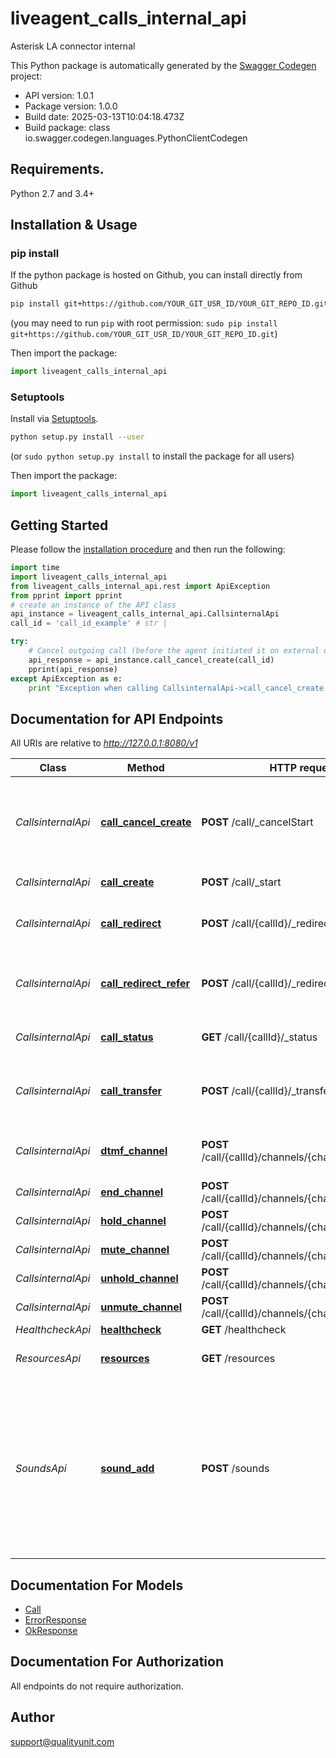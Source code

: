 # liveagent_calls_internal_api
Asterisk LA connector internal

This Python package is automatically generated by the [Swagger Codegen](https://github.com/swagger-api/swagger-codegen) project:

- API version: 1.0.1
- Package version: 1.0.0
- Build date: 2025-03-13T10:04:18.473Z
- Build package: class io.swagger.codegen.languages.PythonClientCodegen

## Requirements.

Python 2.7 and 3.4+

## Installation & Usage
### pip install

If the python package is hosted on Github, you can install directly from Github

```sh
pip install git+https://github.com/YOUR_GIT_USR_ID/YOUR_GIT_REPO_ID.git
```
(you may need to run `pip` with root permission: `sudo pip install git+https://github.com/YOUR_GIT_USR_ID/YOUR_GIT_REPO_ID.git`)

Then import the package:
```python
import liveagent_calls_internal_api 
```

### Setuptools

Install via [Setuptools](http://pypi.python.org/pypi/setuptools).

```sh
python setup.py install --user
```
(or `sudo python setup.py install` to install the package for all users)

Then import the package:
```python
import liveagent_calls_internal_api
```

## Getting Started

Please follow the [installation procedure](#installation--usage) and then run the following:

```python
import time
import liveagent_calls_internal_api
from liveagent_calls_internal_api.rest import ApiException
from pprint import pprint
# create an instance of the API class
api_instance = liveagent_calls_internal_api.CallsinternalApi
call_id = 'call_id_example' # str | 

try:
    # Cancel outgoing call (before the agent initiated it on external device)
    api_response = api_instance.call_cancel_create(call_id)
    pprint(api_response)
except ApiException as e:
    print "Exception when calling CallsinternalApi->call_cancel_create: %s\n" % e

```

## Documentation for API Endpoints

All URIs are relative to *http://127.0.0.1:8080/v1*

Class | Method | HTTP request | Description
------------ | ------------- | ------------- | -------------
*CallsinternalApi* | [**call_cancel_create**](docs/CallsinternalApi.md#call_cancel_create) | **POST** /call/_cancelStart | Cancel outgoing call (before the agent initiated it on external device)
*CallsinternalApi* | [**call_create**](docs/CallsinternalApi.md#call_create) | **POST** /call/_start | Originate new call
*CallsinternalApi* | [**call_redirect**](docs/CallsinternalApi.md#call_redirect) | **POST** /call/{callId}/_redirect | Redirect call (Complete attended transfer)
*CallsinternalApi* | [**call_redirect_refer**](docs/CallsinternalApi.md#call_redirect_refer) | **POST** /call/{callId}/_redirect_refer | Redirect call by refer (Complete attended transfer)
*CallsinternalApi* | [**call_status**](docs/CallsinternalApi.md#call_status) | **GET** /call/{callId}/_status | Return the status of call
*CallsinternalApi* | [**call_transfer**](docs/CallsinternalApi.md#call_transfer) | **POST** /call/{callId}/_transfer | Blind transfer call to a different number
*CallsinternalApi* | [**dtmf_channel**](docs/CallsinternalApi.md#dtmf_channel) | **POST** /call/{callId}/channels/{channelId}/_dtmf | Send provided DTMF to channel
*CallsinternalApi* | [**end_channel**](docs/CallsinternalApi.md#end_channel) | **POST** /call/{callId}/channels/{channelId}/_end | End channel
*CallsinternalApi* | [**hold_channel**](docs/CallsinternalApi.md#hold_channel) | **POST** /call/{callId}/channels/{channelId}/_hold | Hold channel
*CallsinternalApi* | [**mute_channel**](docs/CallsinternalApi.md#mute_channel) | **POST** /call/{callId}/channels/{channelId}/_mute | Mute channel
*CallsinternalApi* | [**unhold_channel**](docs/CallsinternalApi.md#unhold_channel) | **POST** /call/{callId}/channels/{channelId}/_unhold | Unhold channel
*CallsinternalApi* | [**unmute_channel**](docs/CallsinternalApi.md#unmute_channel) | **POST** /call/{callId}/channels/{channelId}/_unmute | Unmute channel
*HealthcheckApi* | [**healthcheck**](docs/HealthcheckApi.md#healthcheck) | **GET** /healthcheck | Healthcheck
*ResourcesApi* | [**resources**](docs/ResourcesApi.md#resources) | **GET** /resources | List alive objects and threads
*SoundsApi* | [**sound_add**](docs/SoundsApi.md#sound_add) | **POST** /sounds | Uploads new sound. This is used mainly for checking if sound has correct format. Sounds used in IVR are lazy converted when needed.


## Documentation For Models

 - [Call](docs/Call.md)
 - [ErrorResponse](docs/ErrorResponse.md)
 - [OkResponse](docs/OkResponse.md)


## Documentation For Authorization

 All endpoints do not require authorization.


## Author

support@qualityunit.com

